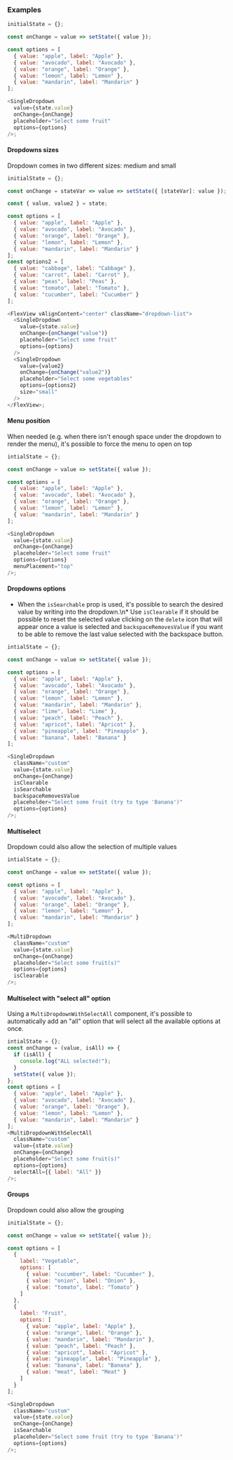 ### Examples

```js
initialState = {};

const onChange = value => setState({ value });

const options = [
  { value: "apple", label: "Apple" },
  { value: "avocado", label: "Avocado" },
  { value: "orange", label: "Orange" },
  { value: "lemon", label: "Lemon" },
  { value: "mandarin", label: "Mandarin" }
];

<SingleDropdown
  value={state.value}
  onChange={onChange}
  placeholder="Select some fruit"
  options={options}
/>;
```

#### Dropdowns sizes

Dropdown comes in two different sizes: medium and small

```js
initialState = {};

const onChange = stateVar => value => setState({ [stateVar]: value });

const { value, value2 } = state;

const options = [
  { value: "apple", label: "Apple" },
  { value: "avocado", label: "Avocado" },
  { value: "orange", label: "Orange" },
  { value: "lemon", label: "Lemon" },
  { value: "mandarin", label: "Mandarin" }
];
const options2 = [
  { value: "cabbage", label: "Cabbage" },
  { value: "carrot", label: "Carrot" },
  { value: "peas", label: "Peas" },
  { value: "tomato", label: "Tomato" },
  { value: "cucumber", label: "Cucumber" }
];

<FlexView vAlignContent="center" className="dropdown-list">
  <SingleDropdown
    value={state.value}
    onChange={onChange("value")}
    placeholder="Select some fruit"
    options={options}
  />
  <SingleDropdown
    value={value2}
    onChange={onChange("value2")}
    placeholder="Select some vegetables"
    options={options2}
    size="small"
  />
</FlexView>;
```

#### Menu position

When needed (e.g. when there isn't enough space under the dropdown to render the menu), it's possible to force the menu to open on top

```js
intialState = {};

const onChange = value => setState({ value });

const options = [
  { value: "apple", label: "Apple" },
  { value: "avocado", label: "Avocado" },
  { value: "orange", label: "Orange" },
  { value: "lemon", label: "Lemon" },
  { value: "mandarin", label: "Mandarin" }
];

<SingleDropdown
  value={state.value}
  onChange={onChange}
  placeholder="Select some fruit"
  options={options}
  menuPlacement="top"
/>;
```

#### Dropdowns options

- When the `isSearchable` prop is used, it's possible to search the desired value by writing into the dropdown.\n\* Use `isClearable` if it should be possible to reset the selected value clicking on the `delete` icon that will appear once a value is selected and `backspaceRemovesValue` if you want to be able to remove the last value selected with the backspace button.

```js
intialState = {};

const onChange = value => setState({ value });

const options = [
  { value: "apple", label: "Apple" },
  { value: "avocado", label: "Avocado" },
  { value: "orange", label: "Orange" },
  { value: "lemon", label: "Lemon" },
  { value: "mandarin", label: "Mandarin" },
  { value: "lime", label: "Lime" },
  { value: "peach", label: "Peach" },
  { value: "apricot", label: "Apricot" },
  { value: "pineapple", label: "Pineapple" },
  { value: "banana", label: "Banana" }
];

<SingleDropdown
  className="custom"
  value={state.value}
  onChange={onChange}
  isClearable
  isSearchable
  backspaceRemovesValue
  placeholder="Select some fruit (try to type 'Banana')"
  options={options}
/>;
```

#### Multiselect

Dropdown could also allow the selection of multiple values

```js
intialState = {};

const onChange = value => setState({ value });

const options = [
  { value: "apple", label: "Apple" },
  { value: "avocado", label: "Avocado" },
  { value: "orange", label: "Orange" },
  { value: "lemon", label: "Lemon" },
  { value: "mandarin", label: "Mandarin" }
];

<MultiDropdown
  className="custom"
  value={state.value}
  onChange={onChange}
  placeholder="Select some fruit(s)"
  options={options}
  isClearable
/>;
```

#### Multiselect with "select all" option

Using a `MultiDropdownWithSelectAll` component, it's possible to automatically add an "all" option that will select all the available options at once.

```js
intialState = {};
const onChange = (value, isAll) => {
  if (isAll) {
    console.log("ALL selected!");
  }
  setState({ value });
};
const options = [
  { value: "apple", label: "Apple" },
  { value: "avocado", label: "Avocado" },
  { value: "orange", label: "Orange" },
  { value: "lemon", label: "Lemon" },
  { value: "mandarin", label: "Mandarin" }
];
<MultiDropdownWithSelectAll
  className="custom"
  value={state.value}
  onChange={onChange}
  placeholder="Select some fruit(s)"
  options={options}
  selectAll={{ label: "All" }}
/>;
```

#### Groups

Dropdown could also allow the grouping

```js
initialState = {};

const onChange = value => setState({ value });

const options = [
  {
    label: "Vegetable",
    options: [
      { value: "cucumber", label: "Cucumber" },
      { value: "onion", label: "Onion" },
      { value: "tomato", label: "Tomato" }
    ]
  },
  {
    label: "Fruit",
    options: [
      { value: "apple", label: "Apple" },
      { value: "orange", label: "Orange" },
      { value: "mandarin", label: "Mandarin" },
      { value: "peach", label: "Peach" },
      { value: "apricot", label: "Apricot" },
      { value: "pineapple", label: "Pineapple" },
      { value: "banana", label: "Banana" },
      { value: "meat", label: "Meat" }
    ]
  }
];

<SingleDropdown
  className="custom"
  value={state.value}
  onChange={onChange}
  isSearchable
  placeholder="Select some fruit (try to type 'Banana')"
  options={options}
/>;
```
